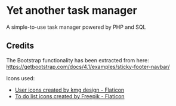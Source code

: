 # Yet another task manager
 A simple-to-use task manager powered by PHP and SQL

## Credits
The Bootstrap functionality has been extracted from here:
https://getbootstrap.com/docs/4.1/examples/sticky-footer-navbar/


Icons used:
- <a href="https://www.flaticon.com/free-icons/user" title="user icons">User icons created by kmg design - Flaticon</a>
- <a href="https://www.flaticon.com/free-icons/to-do-list" title="to do list icons">To do list icons created by Freepik - Flaticon</a>

